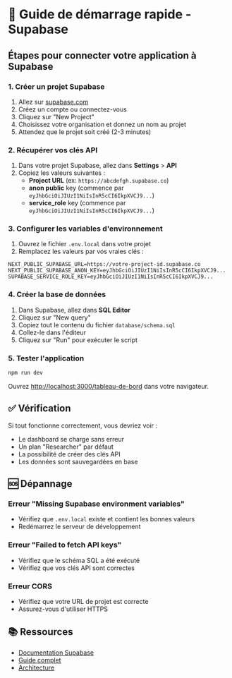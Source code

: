 # 🚀 Guide de démarrage rapide - Supabase

## Étapes pour connecter votre application à Supabase

### 1. Créer un projet Supabase
1. Allez sur [supabase.com](https://supabase.com)
2. Créez un compte ou connectez-vous
3. Cliquez sur "New Project"
4. Choisissez votre organisation et donnez un nom au projet
5. Attendez que le projet soit créé (2-3 minutes)

### 2. Récupérer vos clés API
1. Dans votre projet Supabase, allez dans **Settings** > **API**
2. Copiez les valeurs suivantes :
   - **Project URL** (ex: `https://abcdefgh.supabase.co`)
   - **anon public** key (commence par `eyJhbGciOiJIUzI1NiIsInR5cCI6IkpXVCJ9...`)
   - **service_role** key (commence par `eyJhbGciOiJIUzI1NiIsInR5cCI6IkpXVCJ9...`)

### 3. Configurer les variables d'environnement
1. Ouvrez le fichier `.env.local` dans votre projet
2. Remplacez les valeurs par vos vraies clés :

```env
NEXT_PUBLIC_SUPABASE_URL=https://votre-project-id.supabase.co
NEXT_PUBLIC_SUPABASE_ANON_KEY=eyJhbGciOiJIUzI1NiIsInR5cCI6IkpXVCJ9...
SUPABASE_SERVICE_ROLE_KEY=eyJhbGciOiJIUzI1NiIsInR5cCI6IkpXVCJ9...
```

### 4. Créer la base de données
1. Dans Supabase, allez dans **SQL Editor**
2. Cliquez sur "New query"
3. Copiez tout le contenu du fichier `database/schema.sql`
4. Collez-le dans l'éditeur
5. Cliquez sur "Run" pour exécuter le script

### 5. Tester l'application
```bash
npm run dev
```

Ouvrez [http://localhost:3000/tableau-de-bord](http://localhost:3000/tableau-de-bord) dans votre navigateur.

## ✅ Vérification

Si tout fonctionne correctement, vous devriez voir :
- Le dashboard se charge sans erreur
- Un plan "Researcher" par défaut
- La possibilité de créer des clés API
- Les données sont sauvegardées en base

## 🆘 Dépannage

### Erreur "Missing Supabase environment variables"
- Vérifiez que `.env.local` existe et contient les bonnes valeurs
- Redémarrez le serveur de développement

### Erreur "Failed to fetch API keys"
- Vérifiez que le schéma SQL a été exécuté
- Vérifiez que vos clés API sont correctes

### Erreur CORS
- Vérifiez que votre URL de projet est correcte
- Assurez-vous d'utiliser HTTPS

## 📚 Ressources

- [Documentation Supabase](https://supabase.com/docs)
- [Guide complet](README-SUPABASE.md)
- [Architecture](ARCHITECTURE.md)
